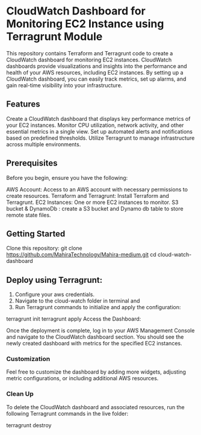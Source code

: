 #                                                 CloudWatch Dashboard for Monitoring EC2 Instance using Terragrunt Module

This repository contains Terraform and Terragrunt code to create a CloudWatch dashboard for monitoring EC2 instances. CloudWatch dashboards provide visualizations and insights into the performance and health of your AWS resources, including EC2 instances. By setting up a CloudWatch dashboard, you can easily track metrics, set up alarms, and gain real-time visibility into your infrastructure.

## Features
Create a CloudWatch dashboard that displays key performance metrics of your EC2 instances.
Monitor CPU utilization, network activity, and other essential metrics in a single view.
Set up automated alerts and notifications based on predefined thresholds.
Utilize Terragrunt to manage infrastructure across multiple environments.

## Prerequisites
Before you begin, ensure you have the following:

AWS Account: Access to an AWS account with necessary permissions to create resources.
Terraform and Terragrunt: Install Terraform and Terragrunt.
EC2 Instances: One or more EC2 instances to monitor.
S3 bucket & DynamoDb : create a S3 bucket and Dynamo db table to store remote state files. 

## Getting Started
Clone this repository:
git clone https://github.com/MahiraTechnology/Mahira-medium.git
cd cloud-watch-dashboard

## Deploy using Terragrunt:
1. Configure your aws credentials.
2. Navigate to the cloud-watch folder in terminal and 
3. Run Terragrunt commands to initialize and apply the configuration:

terragrunt init
terragrunt apply
Access the Dashboard:

Once the deployment is complete, log in to your AWS Management Console and navigate to the CloudWatch dashboard section. You should see the newly created dashboard with metrics for the specified EC2 instances.

### Customization
Feel free to customize the dashboard by adding more widgets, adjusting metric configurations, or including additional AWS resources.

### Clean Up
To delete the CloudWatch dashboard and associated resources, run the following Terragrunt commands in the live folder:

terragrunt destroy